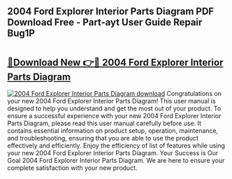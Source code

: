 ## 2004 Ford Explorer Interior Parts Diagram PDF Download Free - Part-ayt User Guide Repair Bug1P

# <h2><a href="http://dfsnz0.blite.top/?on=2004+Ford+Explorer+Interior+Parts+Diagram">🔗Download New 👉🔴 2004 Ford Explorer Interior Parts Diagram</a></h2>

[![2004 Ford Explorer Interior Parts Diagram download](https://i.imgur.com/lujVjoI.png)](http://dfsnz0.blite.top/?on=2004+Ford+Explorer+Interior+Parts+Diagram)
Congratulations on your new 2004 Ford Explorer Interior Parts Diagram! This user manual is designed to help you understand and get the most out of your product. To ensure a successful experience with your new 2004 Ford Explorer Interior Parts Diagram, please read this user manual carefully before use. It contains essential information on product setup, operation, maintenance, and troubleshooting, ensuring that you are able to use the product effectively and efficiently. Enjoy the efficiency of list of features while using your new 2004 Ford Explorer Interior Parts Diagram. Your Success is Our Goal 2004 Ford Explorer Interior Parts Diagram. We are here to ensure your complete satisfaction with your new product.
